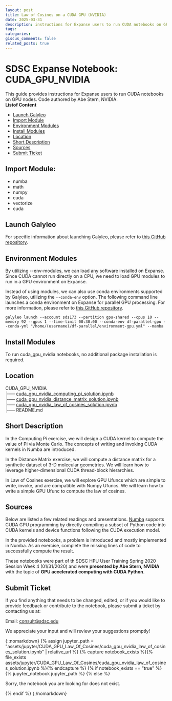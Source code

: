```yaml
---
layout: post
title: Law of Cosines on a CUDA GPU (NVIDIA)
date: 2025-03-31
description: instructions for Expanse users to run CUDA notebooks on GPU nodes. Code authored by Abe Stern, NVIDIA.
tags: 
categories: 
giscus_comments: false
related_posts: true
---
```

# SDSC Expanse Notebook: CUDA_GPU_NVIDIA
This guide provides instructions for Expanse users to run CUDA notebooks on GPU nodes. Code authored by Abe Stern, NVIDIA.\
  **Listof Content**
- [Launch Galyleo](#launch-galyleo)
- [Import Module](#import-module)
- [Environment Modules](#environment-modules)
- [Install Modules](#install-modules)
- [Location](#location)
- [Short Description](#short-description)
- [Sources](#sources)
- [Submit Ticket](#submit-ticket)

## Import Module:
- numba
- math
- numpy
- cuda
- vectorize
- cuda

## Launch Galyleo
For specific information about launching Galyleo, please refer to [this GitHub repository](https://github.com/mkandes/galyleo).

## Environment Modules
By utilizing --env-modules, we can load any software installed on Expanse. Since CUDA cannot run directly on a CPU, we need to load GPU modules to run in a GPU environment on Expanse. 

Instead of using modules, we can also use conda environments supported by Galyleo, utilizing the `--conda-env` option. The following command line launches a conda environment on Expanse for parallel GPU processing. For more information, please refer to [this GitHub repository](https://github.com/mkandes/galyleo).
```
galyleo launch --account sds173 --partition gpu-shared --cpus 10 --memory 92 --gpus 1 --time-limit 00:30:00 --conda-env df-parallel-gpu --conda-yml "/home/(username)/df-parallel/environment-gpu.yml" --mamba
```
## Install Modules
To run cuda_gpu_nvidia notebooks, no additional package installation is required.

## Location 

CUDA_GPU_NVIDIA\
├── [cuda_gpu_nvidia_computing_pi_solution.ipynb](./cuda_gpu_nvidia_computing_pi_solution)\
├── [cuda_gpu_nvidia_distance_matrix_solution.ipynb](./cuda_gpu_nvidia_distance_matrix_solution.ipynb)\
├── [cuda_gpu_nvidia_law_of_cosines_solution.ipynb](./cuda_gpu_nvidia_law_of_cosines_solution.ipynb)\
├── README.md

## Short Description
In the Computing Pi exercise, we will design a CUDA kernel to compute the value of Pi 
via Monte Carlo.  The concepts of writing and invoking CUDA kernels in 
Numba are introduced.

In the Distance Matrix exercise, we will compute a distance matrix for a synthetic dataset of 
3-D molecular geometries.  We will learn how to leverage higher-dimensional
CUDA thread-block hierarchies.

In Law of Cosines exercise, we will explore GPU Ufuncs which are simple to write, invoke, 
and are compatible with Numpy Ufuncs.  We will learn how to write a simple GPU 
Ufunc to compute the law of cosines.

## Sources
Below are listed a few related readings and presentations.
[Numba](http://numba.pydata.org/) supports CUDA GPU programming by directly 
compiling a subset of Python code into CUDA kernels and device functions 
following the CUDA execution model.  

In the provided notebooks, a problem is introduced and mostly implemented in 
Numba.  As an exercise, complete the missing lines of code to successfully 
compute the result.  

These notebooks were part of th SDSC HPU User Training Spring 2020 Session Week 4 (01/31/2020) and were **presented by Abe Stern, NVIDIA** with the topic of **GPU accelerated computing with CUDA Python**.

## Submit Ticket
If you find anything that needs to be changed, edited, or if you would like to provide feedback or contribute to the notebook, please submit a ticket by contacting us at:

Email: consult@sdsc.edu

We appreciate your input and will review your suggestions promptly!

{::nomarkdown}
{% assign jupyter_path = "assets/jupyter/CUDA_GPU_Law_Of_Cosines/cuda_gpu_nvidia_law_of_cosines_solution.ipynb" | relative_url %}
{% capture notebook_exists %}{% file_exists assets/jupyter/CUDA_GPU_Law_Of_Cosines/cuda_gpu_nvidia_law_of_cosines_solution.ipynb %}{% endcapture %}
{% if notebook_exists == "true" %}
{% jupyter_notebook jupyter_path %}
{% else %}

<p>Sorry, the notebook you are looking for does not exist.</p>
{% endif %}
{:/nomarkdown}
